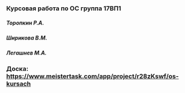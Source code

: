 ### Курсовая работа по ОС группа 17ВП1

##### Торопкин Р.А.

##### Ширикова В.М.

##### Легашнев М.А.

### Доска: https://www.meistertask.com/app/project/r28zKswf/os-kursach
